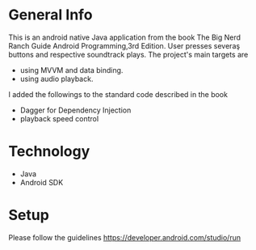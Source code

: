 # General Info
This is an android native Java application from the book The Big Nerd Ranch Guide Android Programming,3rd Edition. User presses severaş buttons and respective soundtrack plays. The project's main targets are
- using MVVM and data binding.
- using audio playback.

I added the followings to the standard code described in the book
- Dagger for Dependency Injection
- playback speed control

# Technology
- Java
- Android SDK

# Setup
Please follow the guidelines 
https://developer.android.com/studio/run
